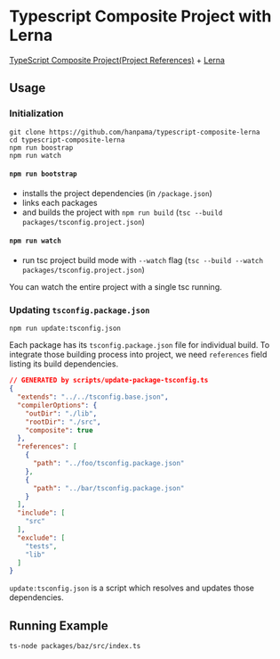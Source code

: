 # Typescript Composite Project with Lerna

[TypeScript Composite Project(Project References)](https://www.typescriptlang.org/docs/handbook/release-notes/typescript-3-0.html#project-references) + [Lerna](https://github.com/lerna/lerna)


## Usage

### Initialization

```
git clone https://github.com/hanpama/typescript-composite-lerna
cd typescript-composite-lerna
npm run boostrap
npm run watch
```

#### `npm run bootstrap`

* installs the project dependencies (in `/package.json`)
* links each packages
* and builds the project with `npm run build` (`tsc --build packages/tsconfig.project.json`)

#### `npm run watch`

* run tsc project build mode with `--watch` flag (`tsc --build --watch packages/tsconfig.project.json`)

You can watch the entire project with a single tsc running.

### Updating `tsconfig.package.json`

```
npm run update:tsconfig.json
```

Each package has its `tsconfig.package.json` file for individual build.
To integrate those building process into project, we need `references` field listing its build dependencies.

```json
// GENERATED by scripts/update-package-tsconfig.ts
{
  "extends": "../../tsconfig.base.json",
  "compilerOptions": {
    "outDir": "./lib",
    "rootDir": "./src",
    "composite": true
  },
  "references": [
    {
      "path": "../foo/tsconfig.package.json"
    },
    {
      "path": "../bar/tsconfig.package.json"
    }
  ],
  "include": [
    "src"
  ],
  "exclude": [
    "tests",
    "lib"
  ]
}
```

`update:tsconfig.json` is a script which resolves and updates those dependencies.

## Running Example

```sh
ts-node packages/baz/src/index.ts
```
